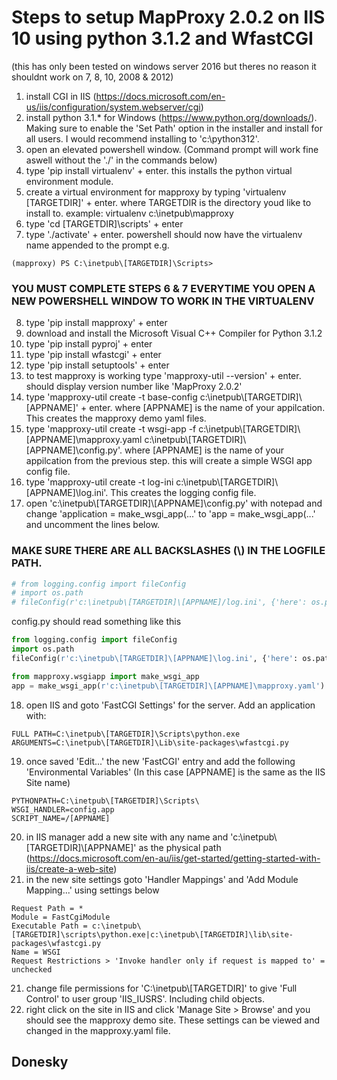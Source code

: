 # Steps to setup MapProxy 2.0.2 on IIS 10 using python 3.1.2 and WfastCGI
(this has only been tested on windows server 2016 but theres no reason it shouldnt work on 7, 8, 10, 2008 & 2012)

1. install CGI in IIS (https://docs.microsoft.com/en-us/iis/configuration/system.webserver/cgi)
2. install python 3.1.* for Windows (https://www.python.org/downloads/). Making sure to enable the 'Set Path' option in the installer and install for all users. I would recommend installing to 'c:\python312'.
3. open an elevated powershell window. (Command prompt will work fine aswell without the './' in the commands below)
4. type 'pip install virtualenv' + enter. this installs the python virtual environment module.
5. create a virtual environment for mapproxy by typing 'virtualenv [TARGETDIR]' + enter. where TARGETDIR is the directory youd like to install to. example: virtualenv c:\inetpub\mapproxy
6. type 'cd [TARGETDIR]\scripts' + enter
7. type './activate' + enter. powershell should now have the virtualenv name appended to the prompt e.g.
```
(mapproxy) PS C:\inetpub\[TARGETDIR]\Scripts>
```
### YOU MUST COMPLETE STEPS 6 & 7 EVERYTIME YOU OPEN A NEW POWERSHELL WINDOW TO WORK IN THE VIRTUALENV
8. type 'pip install mapproxy' + enter
9. download and install the Microsoft Visual C++ Compiler for Python 3.1.2
10. type 'pip install pyproj' + enter
11. type 'pip install wfastcgi' + enter
12. type 'pip install setuptools' + enter
13. to test mapproxy is working type 'mapproxy-util --version' + enter. should display version number like 'MapProxy 2.0.2'
14. type 'mapproxy-util create -t base-config c:\inetpub\\[TARGETDIR]\\[APPNAME]' + enter. where [APPNAME] is the name of your appilcation. This creates the mapproxy demo yaml files.
15. type 'mapproxy-util create -t wsgi-app -f c:\inetpub\\[TARGETDIR]\\[APPNAME]\mapproxy.yaml c:\inetpub\\[TARGETDIR]\\[APPNAME]\config.py'. where [APPNAME] is the name of your appilcation from the previous step. this will create a simple WSGI app config file.
16. type 'mapproxy-util create -t log-ini c:\inetpub\\[TARGETDIR]\\[APPNAME]\log.ini'. This creates the logging config file.
17. open 'c:\inetpub\\[TARGETDIR]\\[APPNAME]\config.py' with notepad and change 'application = make_wsgi_app(...' to 'app = make_wsgi_app(...' and uncomment the lines below. 
### MAKE SURE THERE ARE ALL BACKSLASHES (\\) IN THE LOGFILE PATH.
```python
# from logging.config import fileConfig
# import os.path
# fileConfig(r'c:\inetpub\[TARGETDIR]\[APPNAME]/log.ini', {'here': os.path.dirname(__file__)})
```
config.py should read something like this
```python
from logging.config import fileConfig
import os.path
fileConfig(r'c:\inetpub\[TARGETDIR]\[APPNAME]\log.ini', {'here': os.path.dirname(__file__)})

from mapproxy.wsgiapp import make_wsgi_app
app = make_wsgi_app(r'c:\inetpub\[TARGETDIR]\[APPNAME]\mapproxy.yaml')
```
18. open IIS and goto 'FastCGI Settings' for the server. Add an application with:
```
FULL PATH=C:\inetpub\[TARGETDIR]\Scripts\python.exe
ARGUMENTS=C:\inetpub\[TARGETDIR]\Lib\site-packages\wfastcgi.py
```
19. once saved 'Edit...' the new 'FastCGI' entry and add the following 'Environmental Variables' (In this case [APPNAME] is the same as the IIS Site name)
```
PYTHONPATH=C:\inetpub\[TARGETDIR]\Scripts\
WSGI_HANDLER=config.app
SCRIPT_NAME=/[APPNAME]
```
20. in IIS manager add a new site with any name and 'c:\inetpub\\[TARGETDIR]\\[APPNAME]' as the physical path (https://docs.microsoft.com/en-au/iis/get-started/getting-started-with-iis/create-a-web-site)
21. in the new site settings goto 'Handler Mappings' and 'Add Module Mapping...' using settings below
```
Request Path = *
Module = FastCgiModule
Executable Path = c:\inetpub\[TARGETDIR]\scripts\python.exe|c:\inetpub\[TARGETDIR]\lib\site-packages\wfastcgi.py
Name = WSGI
Request Restrictions > 'Invoke handler only if request is mapped to' = unchecked
```
21. change file permissions for 'C:\inetpub\\[TARGETDIR]\' to give 'Full Control' to user group 'IIS_IUSRS'. Including child objects.
22. right click on the site in IIS and click 'Manage Site > Browse' and you should see the mapproxy demo site. These settings can be viewed and changed in the mapproxy.yaml file.
## Donesky
